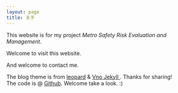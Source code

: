 ```yaml
---
layout: page
title: 关于
---
```

This website is for my project *Metro Safety Risk Evaluation and Management*.
<p>
Welcome to visit this website.
<p>
And welcome to contact me.
<p>
The blog theme is from <a href="http://baixin.io/">leopard</a> & <a href="https://onevcat.com/">Vno Jekyll </a>.
  Thanks for sharing!
<br>
The code is @ <a target="_blank" href='https://github.com/tj366/tj366.github.io'>Github</a>.
  Welcome take a look. :)
<br>
